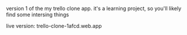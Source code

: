 version 1 of the my trello clone app. it's a learning project, so you'll likely find some intersing things


live version: trello-clone-1afcd.web.app